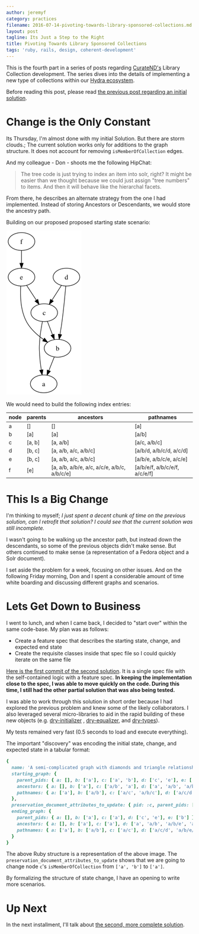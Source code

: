 ```yaml
---
author: jeremyf
category: practices
filename: 2016-07-14-pivoting-towards-library-sponsored-collections.md
layout: post
tagline: Its Just a Step to the Right
title: Pivoting Towards Library Sponsored Collections
tags: 'ruby, rails, design, coherent-development'
---
```


This is the fourth part in a series of posts regarding [CurateND's](https://curate.nd.edu/) Library Collection development. The series dives into the details of implementing a new type of collections within our [Hydra ecosystem](https://projecthydra.org/).

Before reading this post, please read [the previous post regarding an initial solution](/posts/2016-06-24-solving-library-sponsored-collections).

# Change is the Only Constant

Its Thursday, I'm almost done with my initial Solution. But there are storm clouds.; The current solution works only for additions to the graph structure. It does not account for removing `isMemberOfCollection` edges.

And my colleague - Don - shoots me the following HipChat:

> The tree code is just trying to index an item into solr, right? It might be easier than we thought because we could just assign "tree numbers" to items. And then it will behave like the hierarchal facets.

From there, he describes an alternate strategy from the one I had implemented. Instead of storing Ancestors or Descendants, we would store the ancestry path.

Building on our proposed proposed starting state scenario:

![Library Collections Starting State](/images/collections.png)

We would need to build the following index entries:

node | parents | ancestors                                   | pathnames
---- | ------- | ------------------------------------------- | -----------------------------
a    | []      | []                                          | [a]
b    | [a]     | [a]                                         | [a/b]
c    | [a, b]  | [a, a/b]                                    | [a/c, a/b/c]
d    | [b, c]  | [a, a/b, a/c, a/b/c]                        | [a/b/d, a/b/c/d, a/c/d]
e    | [b, c]  | [a, a/b, a/c, a/b/c]                        | [a/b/e, a/b/c/e, a/c/e]
f    | [e]     | [a, a/b, a/b/e, a/c, a/c/e, a/b/c, a/b/c/e] | [a/b/e/f, a/b/c/e/f, a/c/e/f]

# This Is a Big Change

I'm thinking to myself; _I just spent a decent chunk of time on the previous solution, can I retrofit that solution? I could see that the current solution was still incomplete._

I wasn't going to be walking up the ancestor path, but instead down the descendants, so some of the previous objects didn't make sense. But others continued to make sense (a representation of a Fedora object and a Solr document).

I set aside the problem for a week, focusing on other issues. And on the following Friday morning, Don and I spent a considerable amount of time white boarding and discussing different graphs and scenarios.

# Lets Get Down to Business

I went to lunch, and when I came back, I decided to "start over" within the same code-base. My plan was as follows:

- Create a feature spec that describes the starting state, change, and expected end state
- Create the requisite classes inside that spec file so I could quickly iterate on the same file

[Here is the first commit of the second solution](https://github.com/ndlib/curate-indexer/blob/483fa08c10c853ab00e66dadd1f59c3fd8e09f27/spec/features/reindex_descendants_spec.rb). It is a single spec file with the self-contained logic with a feature spec. **In keeping the implementation close to the spec, I was able to move quickly on the code. During this time, I still had the other partial solution that was also being tested.**

I was able to work through this solution in short order because I had explored the previous problem and knew some of the likely collaborators. I also leveraged several micro-libraries to aid in the rapid building of these new objects (e.g. [dry-initializer](https://github.com/dry-rb/dry-initializer) , [dry-equalizer](https://github.com/dry-rb/dry-equalizer), and [dry-types](https://github.com/dry-rb/dry-types)).

My tests remained very fast (0.5 seconds to load and execute everything).

The important "discovery" was encoding the initial state, change, and expected state in a tabular format:

```ruby
{
  name: 'A semi-complicated graph with diamonds and triangle relationships',
  starting_graph: {
    parent_pids: { a: [], b: ['a'], c: ['a', 'b'], d: ['c', 'e'], e: ['b'] },
    ancestors: { a: [], b: ['a'], c: ['a/b', 'a'], d: ['a', 'a/b', 'a/b/c', 'a/b/e', 'a/c'], e: ['a', 'a/b'] },
    pathnames: { a: ['a'], b: ['a/b'], c: ['a/c', 'a/b/c'], d: ['a/c/d', 'a/b/c/d', 'a/b/e/d'], e: ['a/b/e'] }
  },
  preservation_document_attributes_to_update: { pid: :c, parent_pids: ['a'] },
  ending_graph: {
    parent_pids: { a: [], b: ['a'], c: ['a'], d: ['c', 'e'], e: ['b'] },
    ancestors: { a: [], b: ['a'], c: ['a'], d: ['a', 'a/b', 'a/b/e', 'a/c'], e: ['a', 'a/b'] },
    pathnames: { a: ['a'], b: ['a/b'], c: ['a/c'], d: ['a/c/d', 'a/b/e/d'], e: ['a/b/e'] }
  }
}
```

The above Ruby structure is a representation of the above image. The `preservation_document_attributes_to_update` shows that we are going to change node `c`'s `isMemberOfCollection` from `['a', 'b']` to `['a']`.

By formalizing the structure of state change, I have an opening to write more scenarios.

# Up Next

In the next installment, I'll talk about [the second, more complete solution](/posts/2016-07-15-complete-solution-for-library-sponsored-collections).
